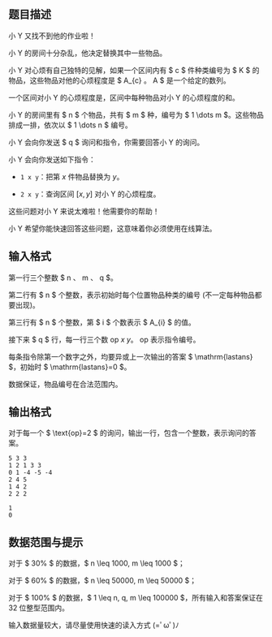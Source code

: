 ## 题目描述

小 Y 又找不到他的作业啦！  
小 Y 的房间十分杂乱，他决定替换其中一些物品。  
小 Y 对心烦有自己独特的见解，如果一个区间内有 $ c $ 件种类编号为 $ K $ 的物品，这些物品对他的心烦程度是 $ A_{c} $。$ A $ 是一个给定的数列。  
一个区间对小 Y 的心烦程度是，区间中每种物品对小 Y 的心烦程度的和。  
小 Y 的房间里有 $ n $ 个物品，共有 $ m $ 种，编号为 $ 1 \dots m $。这些物品排成一排，依次以 $ 1 \dots n $ 编号。  
小 Y 会向你发送 $ q $ 询问和指令，你需要回答小 Y 的询问。  
小 Y 会向你发送如下指令：  
* $\texttt{1 x y}$：把第 $x$ 件物品替换为 $y$。  
* $\texttt{2 x y}$：查询区间 $[x, y]$ 对小 Y 的心烦程度。  
  
这些问题对小 Y 来说太难啦！他需要你的帮助！  
小 Y 希望你能快速回答这些问题，这意味着你必须使用在线算法。  

## 输入格式

第一行三个整数 $ n $、$ m $、$ q $。   
第二行有 $ n $ 个整数，表示初始时每个位置物品种类的编号 (不一定每种物品都要出现)。    
第三行有 $ n $ 个整数，第 $ i $ 个数表示 $ A_{i} $ 的值。    
接下来 $ q $ 行，每一行三个数 $\text{op} \ x \ y$。 $\text{op}$ 表示指令编号。  
每条指令除第一个数字之外，均要异或上一次输出的答案 $ \mathrm{lastans} $，初始时 $ \mathrm{lastans}=0 $。
数据保证，物品编号在合法范围内。  


## 输出格式

对于每一个 $ \text{op}=2 $ 的询问，输出一行，包含一个整数，表示询问的答案。

```input1
5 3 3
1 2 1 3 3
0 1 -4 -5 -4
2 4 5
1 4 2
2 2 2
```

```output1
1
0
```

## 数据范围与提示

对于 $ 30\% $ 的数据，$ n \leq 1000, m \leq 1000 $；  
对于 $ 60\% $ 的数据，$ n \leq 50000, m \leq 50000 $；  
对于 $ 100\% $ 的数据，$ 1 \leq n, q, m \leq 100000 $，所有输入和答案保证在 32 位整型范围内。

输入数据量较大，请尽量使用快速的读入方式 \(=ﾟωﾟ\)ﾉ

